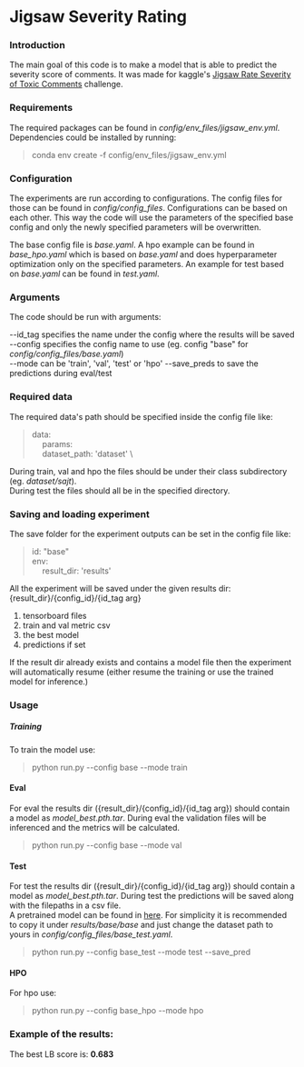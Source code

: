 # Jigsaw Severity Rating
### Introduction
The main goal of this code is to make a model that is able to predict the 
severity score of comments. It was made for kaggle's 
[Jigsaw Rate Severity of Toxic Comments](https://www.kaggle.com/c/jigsaw-toxic-severity-rating) 
challenge.

### Requirements
The required packages can be found in *config/env_files/jigsaw_env.yml*. 
Dependencies could be installed by running:
> conda env create -f config/env_files/jigsaw_env.yml

### Configuration
The experiments are run according to configurations. The config files for those can be found in 
*config/config_files*.
Configurations can be based on each other. This way the code will use the parameters of the specified 
base config and only the newly specified parameters will be overwritten.
 
The base config file is *base.yaml*. A hpo example can be found in *base_hpo.yaml*
which is based on *base.yaml* and does hyperparameter optimization only on the specified parameters.
An example for test based on *base.yaml* can be found in *test.yaml*.

### Arguments
The code should be run with arguments: 

--id_tag specifies the name under the config where the results will be saved \
--config specifies the config name to use (eg. config "base" for *config/config_files/base.yaml*)\
--mode can be 'train', 'val', 'test' or 'hpo' 
--save_preds to save the predictions during eval/test

### Required data
The required data's path should be specified inside the config file like:
> data: \
  &emsp; params: \
  &emsp; dataset_path: 'dataset' \

During train, val and hpo the files should be under their class subdirectory 
(eg. *dataset/sajt*). \
During test the files should all be in the specified directory.  

### Saving and loading experiment
The save folder for the experiment outputs can be set in the config file like:
> id: "base"\
  env: \
  &emsp; result_dir: 'results'

All the experiment will be saved under the given results dir: {result_dir}/{config_id}/{id_tag arg}
1. tensorboard files
2. train and val metric csv
3. the best model
5. predictions if set

If the result dir already exists and contains a model file then the experiment will automatically resume
(either resume the training or use the trained model for inference.)

### Usage
##### Training
To train the model use:
> python run.py --config base --mode train

#### Eval
For eval the  results dir ({result_dir}/{config_id}/{id_tag arg}) should contain a model as 
*model_best.pth.tar*. During eval the validation files will be inferenced and the metrics will be calculated.
> python run.py --config base --mode val

#### Test
For test the  results dir ({result_dir}/{config_id}/{id_tag arg}) should contain a model as 
*model_best.pth.tar*. During test the predictions will be saved along with the filepaths in a csv file.\
A pretrained model can be found in [here](...). 
For simplicity it is recommended to copy it under *results/base/base* 
and just change the dataset path to yours in *config/config_files/base_test.yaml*.
> python run.py --config base_test --mode test --save_pred

#### HPO
For hpo use:
> python run.py --config base_hpo --mode hpo

### Example of the results:
The best LB score is: **0.683**
